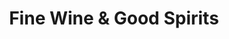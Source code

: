 ---
title: "Fine Wine & Good Spirits"
url: /state-college/fine-wine-and-good-spirits/
shop: alcohol
---
